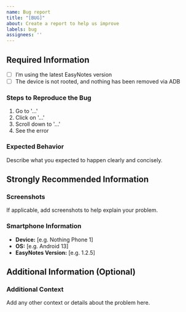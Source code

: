```yaml
---
name: Bug report
title: "[BUG]"
about: Create a report to help us improve
labels: bug
assignees: ''
---
```


## Required Information

- [ ] I’m using the latest EasyNotes version
- [ ] The device is not rooted, and nothing has been removed via ADB

### Steps to Reproduce the Bug
1. Go to '...'
2. Click on '...'
3. Scroll down to '...'
4. See the error

### Expected Behavior
Describe what you expected to happen clearly and concisely.


## Strongly Recommended Information

### Screenshots
If applicable, add screenshots to help explain your problem.

### Smartphone Information
- **Device:** [e.g. Nothing Phone 1]
- **OS:** [e.g. Android 13]
- **EasyNotes Version:** [e.g. 1.2.5]

## Additional Information (Optional)

### Additional Context
Add any other context or details about the problem here.
